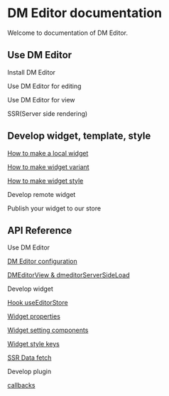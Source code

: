 # DM Editor documentation

Welcome to documentation of DM Editor.


Use DM Editor
-------
Install DM Editor

Use DM Editor for editing

Use DM Editor for view

SSR(Server side rendering)

Develop widget, template, style
-------
[How to make a local widget](./tutorial/how-to-make-widget.md)

[How to make widget variant](./tutorial/how-to-make-a-widget-variant.md)

[How to make widget style](./tutorial/How-to-make-a-widget-style.md)

Develop remote widget

Publish your widget to our store

API Reference
--------
Use DM Editor

[DM Editor configuration](./reference/configuration.md)

[DMEditorView & dmeditorServerSideLoad](./reference/ssr_api.md)


Develop widget

[Hook useEditorStore](./tutorial/useEditorStore.md)

[Widget properties](./reference/widget.md)

[Widget setting components](./reference/setting-components.md)

[Widget style keys](./reference/widget-style-keys.md)

[SSR Data fetch](./)


Develop plugin

[callbacks](./)

